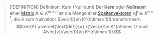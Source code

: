 > [!DEFINITION] Definition: Kern (Nullraum)
> Der **Kern** oder **Nullraum** einer [Matrix](../Matrix.md) $A\in K^{m\times n}$ ist die Menge aller [Spaltenvektoren](../../Vektoren%20als%20Matrizen/Spaltenvektor.md) $\vec{v}\in K^{n\times 1}$, die $A$ zum Nullvektor $\vec{0}\in K^{n\times 1}$ transformiert.
> $$\ker(A) \overset{\text{def}}{=} \{\vec{v}\in K^{n\times 1} \mid A\vec{v}=\vec{0}\in K^{n\times 1}\}$$